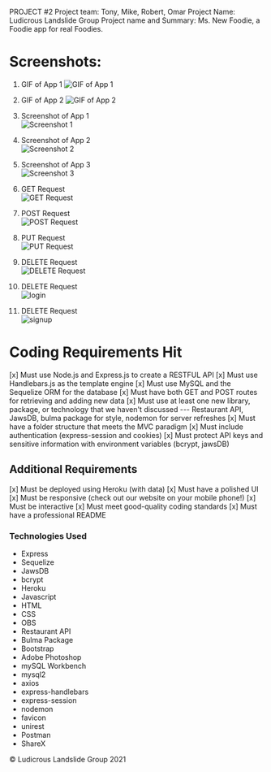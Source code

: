 PROJECT #2
Project team: Tony, Mike, Robert, Omar
Project Name: Ludicrous Landslide Group
Project name and Summary: Ms. New Foodie, a Foodie app for real Foodies.

# Screenshots:

1. GIF of App 1
   ![GIF of App 1](./public/images/app1.gif)

2. GIF of App 2
   ![GIF of App 2](./public/images/app2.gif)

3. Screenshot of App 1
   <br>
   ![Screenshot 1](./public/images/screenshot1.jpg)

4. Screenshot of App 2
   <br>
   ![Screenshot 2](./public/images/screenshot2.jpg)

5. Screenshot of App 3
   <br>
   ![Screenshot 3](./public/images/screenshot3.jpg)

6. GET Request
   <br>
   ![GET Request](./public/images/getRequest.gif)

7. POST Request
   <br>
   ![POST Request](./public/images/postRequest.gif)

8. PUT Request
   <br>
   ![PUT Request](./public/images/putRequest.gif)

9. DELETE Request
   <br>
   ![DELETE Request](./public/images/deleteRequest.gif)

10. DELETE Request
    <br>
    ![login](./public/images/login.jpg)

11. DELETE Request
    <br>
    ![signup](./public/images/signup.jpg)

# Coding Requirements Hit

[x] Must use Node.js and Express.js to create a RESTFUL API
[x] Must use Handlebars.js as the template engine
[x] Must use MySQL and the Sequelize ORM for the database
[x] Must have both GET and POST routes for retrieving and adding new data
[x] Must use at least one new library, package, or technology that we haven't discussed --- Restaurant API, JawsDB, bulma package for style, nodemon for server refreshes
[x] Must have a folder structure that meets the MVC paradigm
[x] Must include authentication (express-session and cookies)
[x] Must protect API keys and sensitive information with environment variables (bcrypt, jawsDB)

## Additional Requirements

[x] Must be deployed using Heroku (with data)
[x] Must have a polished UI
[x] Must be responsive (check out our website on your mobile phone!)
[x] Must be interactive
[x] Must meet good-quality coding standards
[x] Must have a professional README

### Technologies Used

- Express
- Sequelize
- JawsDB
- bcrypt
- Heroku
- Javascript
- HTML
- CSS
- OBS
- Restaurant API
- Bulma Package
- Bootstrap
- Adobe Photoshop
- mySQL Workbench
- mysql2
- axios
- express-handlebars
- express-session
- nodemon
- favicon
- unirest
- Postman
- ShareX

© Ludicrous Landslide Group 2021
